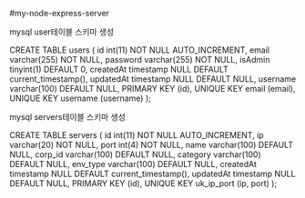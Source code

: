 #my-node-express-server



mysql user테이블 스키마 생성

CREATE TABLE users (
  id int(11) NOT NULL AUTO_INCREMENT,
  email varchar(255) NOT NULL,
  password varchar(255) NOT NULL,
  isAdmin tinyint(1) DEFAULT 0,
  createdAt timestamp NULL DEFAULT current_timestamp(),
  updatedAt timestamp NULL DEFAULT NULL,
  username varchar(100) DEFAULT NULL,
  PRIMARY KEY (id),
  UNIQUE KEY email (email),
  UNIQUE KEY username (username)
);



mysql servers테이블 스키마 생성

CREATE TABLE servers (
  id int(11) NOT NULL AUTO_INCREMENT,
  ip varchar(20) NOT NULL,
  port int(4) NOT NULL,
  name varchar(100) DEFAULT NULL,
  corp_id varchar(100) DEFAULT NULL,
  category varchar(100) DEFAULT NULL,
  env_type varchar(100) DEFAULT NULL,
  createdAt timestamp NULL DEFAULT current_timestamp(),
  updatedAt timestamp NULL DEFAULT NULL,
  PRIMARY KEY (id),
  UNIQUE KEY uk_ip_port (ip, port)
);


